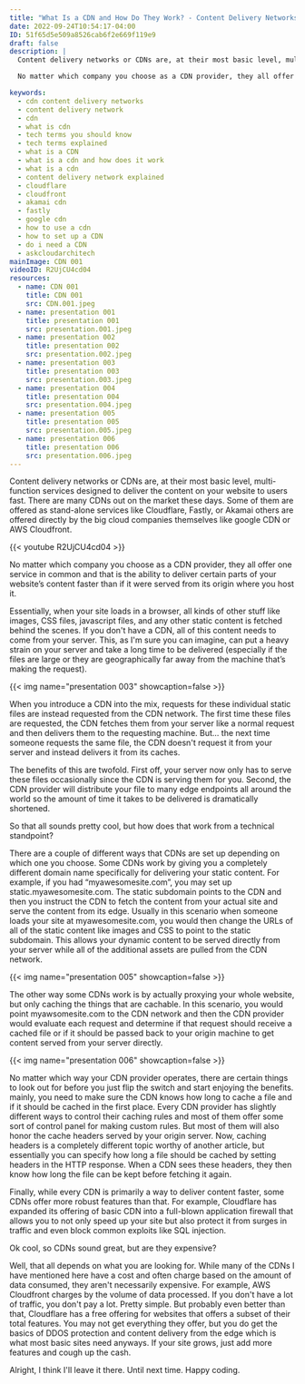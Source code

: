 ```yaml
---
title: "What Is a CDN and How Do They Work? - Content Delivery Networks Explained"
date: 2022-09-24T10:54:17-04:00
ID: 51f65d5e509a8526cab6f2e669f119e9
draft: false
description: |
  Content delivery networks or CDNs are, at their most basic level, multi-function services designed to deliver the content on your website to users fast.

  No matter which company you choose as a CDN provider, they all offer one service in common: the ability to deliver certain parts of your website’s content faster than if it were served from its origin where you actually host it.

keywords:
  - cdn content delivery networks
  - content delivery network
  - cdn
  - what is cdn
  - tech terms you should know
  - tech terms explained
  - what is a CDN
  - what is a cdn and how does it work
  - what is a cdn
  - content delivery network explained
  - cloudflare
  - cloudfront
  - akamai cdn
  - fastly
  - google cdn
  - how to use a cdn
  - how to set up a CDN
  - do i need a CDN
  - askcloudarchitech
mainImage: CDN 001
videoID: R2UjCU4cd04
resources:
  - name: CDN 001
    title: CDN 001
    src: CDN.001.jpeg
  - name: presentation 001
    title: presentation 001
    src: presentation.001.jpeg
  - name: presentation 002
    title: presentation 002
    src: presentation.002.jpeg
  - name: presentation 003
    title: presentation 003
    src: presentation.003.jpeg
  - name: presentation 004
    title: presentation 004
    src: presentation.004.jpeg
  - name: presentation 005
    title: presentation 005
    src: presentation.005.jpeg
  - name: presentation 006
    title: presentation 006
    src: presentation.006.jpeg
---
```


Content delivery networks or CDNs are, at their most basic level, multi-function services designed to deliver the content on your website to users fast. There are many CDNs out on the market these days. Some of them are offered as stand-alone services like Cloudflare, Fastly, or Akamai others are offered directly by the big cloud companies themselves like google CDN or AWS Cloudfront.

{{< youtube R2UjCU4cd04 >}}

No matter which company you choose as a CDN provider, they all offer one service in common and that is the ability to deliver certain parts of your website’s content faster than if it were served from its origin where you host it.

Essentially, when your site loads in a browser, all kinds of other stuff like images, CSS files, javascript files, and any other static content is fetched behind the scenes. If you don't have a CDN, all of this content needs to come from your server. This, as I'm sure you can imagine, can put a heavy strain on your server and take a long time to be delivered (especially if the files are large or they are geographically far away from the machine that’s making the request).

{{< img name="presentation 003" showcaption=false >}}

When you introduce a CDN into the mix, requests for these individual static files are instead requested from the CDN network. The first time these files are requested, the CDN fetches them from your server like a normal request and then delivers them to the requesting machine. But… the next time someone requests the same file, the CDN doesn't request it from your server and instead delivers it from its caches.

The benefits of this are twofold. First off, your server now only has to serve these files occasionally since the CDN is serving them for you. Second, the CDN provider will distribute your file to many edge endpoints all around the world so the amount of time it takes to be delivered is dramatically shortened.

So that all sounds pretty cool, but how does that work from a technical standpoint?

There are a couple of different ways that CDNs are set up depending on which one you choose. Some CDNs work by giving you a completely different domain name specifically for delivering your static content. For example, if you had “myawesomesite.com”, you may set up static.myawesomesite.com. The static subdomain points to the CDN and then you instruct the CDN to fetch the content from your actual site and serve the content from its edge. Usually in this scenario when someone loads your site at myawesomesite.com, you would then change the URLs of all of the static content like images and CSS to point to the static subdomain. This allows your dynamic content to be served directly from your server while all of the additional assets are pulled from the CDN network.

{{< img name="presentation 005" showcaption=false >}}

The other way some CDNs work is by actually proxying your whole website, but only caching the things that are cachable. In this scenario, you would point myawsomesite.com to the CDN network and then the CDN provider would evaluate each request and determine if that request should receive a cached file or if it should be passed back to your origin machine to get content served from your server directly.

{{< img name="presentation 006" showcaption=false >}}

No matter which way your CDN provider operates, there are certain things to look out for before you just flip the switch and start enjoying the benefits. mainly, you need to make sure the CDN knows how long to cache a file and if it should be cached in the first place. Every CDN provider has slightly different ways to control their caching rules and most of them offer some sort of control panel for making custom rules. But most of them will also honor the cache headers served by your origin server. Now, caching headers is a completely different topic worthy of another article, but essentially you can specify how long a file should be cached by setting headers in the HTTP response. When a CDN sees these headers, they then know how long the file can be kept before fetching it again.

Finally, while every CDN is primarily a way to deliver content faster, some CDNs offer more robust features than that. For example, Cloudflare has expanded its offering of basic CDN into a full-blown application firewall that allows you to not only speed up your site but also protect it from surges in traffic and even block common exploits like SQL injection.

Ok cool, so CDNs sound great, but are they expensive?

Well, that all depends on what you are looking for. While many of the CDNs I have mentioned here have a cost and often charge based on the amount of data consumed, they aren't necessarily expensive. For example, AWS Cloudfront charges by the volume of data processed. If you don't have a lot of traffic, you don't pay a lot. Pretty simple. But probably even better than that, Cloudflare has a free offering for websites that offers a subset of their total features. You may not get everything they offer, but you do get the basics of DDOS protection and content delivery from the edge which is what most basic sites need anyways. If your site grows, just add more features and cough up the cash.

Alright, I think I'll leave it there. Until next time. Happy coding.
